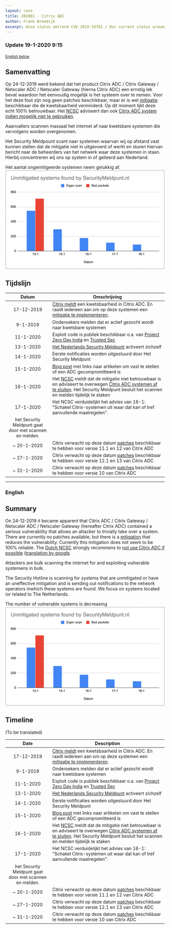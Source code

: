 ```yaml
---
layout: case
title: 202001 - Citrix ADC
author: Frank Breedijk
excerpt: Onze status omtrend CVE-2019-19781 / Our current status around CVE-2019-19781
---
```


### Update 19-1-2020 9:15

<small>[English below](#english)</small>

## Samenvatting

Op 24-12-2019 werd bekend dat het product Citrix ADC / Citrix Gateway / Netscaler ADC / Netscaler Gateway (hierna Citrix ADC) een ernstig lek bevat waardoor het eenvoudig mogelijk is het systeem over te nemen. Voor het deze fout zijn nog geen patches beschikbaar, maar er is wel [mitigatie](https://support.citrix.com/article/CTX26767) beschikbaar die de kwetsbaarheid verminderd. Op dit moment lijkt deze echt 100% betrouwbaar. Het [NCSC](https://www.ncsc.nl) adviseert dan ook [Citrix ADC system indien mogelijk niet te gebruiken](https://www.ncsc.nl/actueel/nieuws/2020/januari/16/door-citrix-geadviseerde-mitigerende-maatregelen-niet-altijd-effectief).

Aaanvallers scannen massaal het internet af naar kwetsbare systemen die vervolgens worden overgenomen.

Het Security Meldpount scant naar systemen waarvan wij op afstand vast kunnen stellen dat de mitigatie niet in uitgevoerd of werkt en sturen hiervan bericht naar de beheerders van het netwerk waar deze systemen in staan. Hierbij concentreren wij ons op system in of gelieerd aan Nederland.

Het aantal ongemitigeerde systemen neem gelukkig af.
![Grafiek met aantal ongemitigeerde systemen](/assets/images/CitrixADC_graph.png "Ungemitigeerde systemen")


## Tijdslijn

| Datum |Omschrijving |
|:-----:|-------------|
| 17-12-2019 | [Citrix meldt](https://support.citrix.com/article/CTX267027) een kwetsbaarheid in Citrix ADC. En raadt  iedereen aan om op deze systemen een [mitigatie te implementeren](https://support.citrix.com/article/CTX267679).
| 9-1-2019   | Onderoekers melden dat er actief gezocht wordt naar kwetsbare systemen |
| 11-1-2020  | Exploit code is publiek beschikbaar o.a. van [Project Zero Day India](https://github.com/projectzeroindia/CVE-2019-19781) en [Trusted Sec](https://github.com/trustedsec/cve-2019-19781) |
| 13-1-2020  | [Het Nederlands Security Meldpunt](https://www.securitymeldpunt.nl) activeert zichzelf |
| 14-1-2020  | Eerste notificaties worden uitgestuurd door Het Security Meldpunt |
| 15-1-2020  | [Blog post](/2020/01/15/How-to-check-your-Citrix-gateway/) met links naar artikelen om vast te stellen of een ADC gecompromitteerd is |
| 16-1-2020  | Het [NCSC](https://www.ncsc.nl) meldt dat de mitigatie niet betrouwbaar is en adviseert te overwegen [Citrix ADC systemen af te sluiten](https://www.ncsc.nl/actueel/nieuws/2020/januari/16/door-citrix-geadviseerde-mitigerende-maatregelen-niet-altijd-effectief). Het Security Meldpunt besluit het scannen en melden tijdelijk te staken |
| 17-1-2020  | Het NCSC verduidelijkt het advies van 16-1: "Schakel Citrix-systemen uit waar dat kan of tref aanvullende maatregelen".
het Security Meldpunt gaat door met scannen en melden. |
| ~ 20-1-2020  | Citrix verwacht op deze datum [patches](https://www.citrix.com/blogs/2020/01/11/citrix-provides-update-on-citrix-adc-citrix-gateway-vulnerability/) beschikbaar te hebben voor versie 11.1 en 12 van Citrix ADC |
| ~ 27-1-2020  | Citrix verwacht op deze datum [patches](https://www.citrix.com/blogs/2020/01/11/citrix-provides-update-on-citrix-adc-citrix-gateway-vulnerability/) beschikbaar te hebben voor versie 12.1 en 13 van Citrix ADC |
| ~ 31-1-2020  | Citrix verwacht op deze datum [patches](https://www.citrix.com/blogs/2020/01/11/citrix-provides-update-on-citrix-adc-citrix-gateway-vulnerability/) beschikbaar te hebben voor versie 10 van Citrix ADC |

 
<hr>

### <a name="english"></a>English

## Summary

On 24-12-2019 it became apparent that Citrix ADC / Citrix Gateway / Netscaler ADC / Netscaler Gateway (hereafter Citrix ADC) contained a serious vulnerability that allows an attacker to trivially take over a system. There are currently no patches available, but there is a [mitigation](https://support.citrix.com/article/CTX26767) that reduces the vulnerability. Currently this mitigation does not seem to be 100% reliable. The [Dutch NCSC](https://www.ncsc.nl) strongly recommens to [not use Citrix ADC if possible](https://www.ncsc.nl/actueel/nieuws/2020/januari/16/door-citrix-geadviseerde-mitigerende-maatregelen-niet-altijd-effectief) ([translation by google](https://translate.google.com/translate?hl=&sl=auto&tl=en&u=https%3A%2F%2Fwww.ncsc.nl%2Factueel%2Fnieuws%2F2020%2Fjanuari%2F16%2Fdoor-citrix-geadviseerde-mitigerende-maatregelen-niet-altijd-effectief).

Attackers are bulk scanning the internet for and exploiting vulnerable systemens in bulk.

The Security Hotline is scanning for systems that are unmitigated or have an uneffective mitigation and is sending out notifications to the network operators  inwhich these systems are found. We focus on systems located ior related to The Netherlands.

The number of vulnerable systems is decreasing
![Graph with unmitigated systems over time](/assets/images/CitrixADC_graph.png "Unmitigated systems")


## Timeline

(To be translated)

| Date  | Description |
|:-----:|-------------|
| 17-12-2019 | [Citrix meldt](https://support.citrix.com/article/CTX267027) een kwetsbaarheid in Citrix ADC. En raadt  iedereen aan om op deze systemen een [mitigatie te implementeren](https://support.citrix.com/article/CTX267679).
| 9-1-2019   | Onderoekers melden dat er actief gezocht wordt naar kwetsbare systemen |
| 11-1-2020  | Exploit code is publiek beschikbaar o.a. van [Project Zero Day India](https://github.com/projectzeroindia/CVE-2019-19781) en [Trusted Sec](https://github.com/trustedsec/cve-2019-19781) |
| 13-1-2020  | [Het Nederlands Security Meldpunt](https://www.securitymeldpunt.nl) activeert zichzelf |
| 14-1-2020  | Eerste notificaties worden uitgestuurd door Het Security Meldpunt |
| 15-1-2020  | [Blog post](/2020/01/15/How-to-check-your-Citrix-gateway/) met links naar artikelen om vast te stellen of een ADC gecompromitteerd is |
| 16-1-2020  | Het [NCSC](https://www.ncsc.nl) meldt dat de mitigatie niet betrouwbaar is en adviseert te overwegen [Citrix ADC systemen af te sluiten](https://www.ncsc.nl/actueel/nieuws/2020/januari/16/door-citrix-geadviseerde-mitigerende-maatregelen-niet-altijd-effectief). Het Security Meldpunt besluit het scannen en melden tijdelijk te staken |
| 17-1-2020  | Het NCSC verduidelijkt het advies van 16-1: "Schakel Citrix-systemen uit waar dat kan of tref aanvullende maatregelen".
het Security Meldpunt gaat door met scannen en melden. |
| ~ 20-1-2020  | Citrix verwacht op deze datum [patches](https://www.citrix.com/blogs/2020/01/11/citrix-provides-update-on-citrix-adc-citrix-gateway-vulnerability/) beschikbaar te hebben voor versie 11.1 en 12 van Citrix ADC |
| ~ 27-1-2020  | Citrix verwacht op deze datum [patches](https://www.citrix.com/blogs/2020/01/11/citrix-provides-update-on-citrix-adc-citrix-gateway-vulnerability/) beschikbaar te hebben voor versie 12.1 en 13 van Citrix ADC |
| ~ 31-1-2020  | Citrix verwacht op deze datum [patches](https://www.citrix.com/blogs/2020/01/11/citrix-provides-update-on-citrix-adc-citrix-gateway-vulnerability/) beschikbaar te hebben voor versie 10 van Citrix ADC |

 
